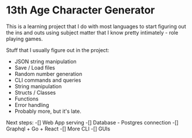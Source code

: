# 13th Age Character Generator

This is a learning project that I do with most languages to start figuring out the ins and outs using subject matter that I know pretty intimately - role playing games.

Stuff that I usually figure out in the project:
* JSON string manipulation
* Save / Load files
* Random number generation
* CLI commands and queries
* String manipulation
* Structs / Classes
* Functions
* Error handling
* Probably more, but it's late.

Next steps:
-[] Web App serving
-[] Database - Postgres connection
-[] Graphql + Go + React
-[] More CLI
-[] GUIs
